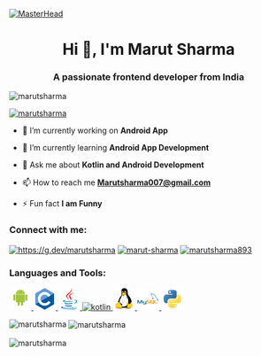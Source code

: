 [![MasterHead](https://1.bp.blogspot.com/-7A4WynwLsMw/XbBpCXG8fHI/AAAAAAAAMt4/uOa1bpLskYgrwGbllhSu2SDj_Mig8SXJQCLcBGAsYHQ/s1600/2000_600px.gif)](https://rishavchanda.io)

<h1 align="center">Hi 👋, I'm Marut Sharma</h1>
<h3 align="center">A passionate frontend developer from India</h3>


<p align="left"> <img src="https://komarev.com/ghpvc/?username=marutsharma&label=Profile%20views&color=0e75b6&style=flat" alt="marutsharma" /> </p>

<p align="left"> <a href="https://github.com/ryo-ma/github-profile-trophy"><img src="https://github-profile-trophy.vercel.app/?username=marutsharma" alt="marutsharma" /></a> </p>

- 🔭 I’m currently working on **Android App**

- 🌱 I’m currently learning **Android App Development**

- 💬 Ask me about **Kotlin and Android Development**

- 📫 How to reach me **Marutsharma007@gmail.com**

- ⚡ Fun fact **I am Funny**

<h3 align="left">Connect with me:</h3>
<p align="left">
<a href="https://dev.to/https://g.dev/marutsharma" target="blank"><img align="center" src="https://raw.githubusercontent.com/rahuldkjain/github-profile-readme-generator/master/src/images/icons/Social/devto.svg" alt="https://g.dev/marutsharma" height="30" width="40" /></a>
<a href="https://linkedin.com/in/marut-sharma" target="blank"><img align="center" src="https://raw.githubusercontent.com/rahuldkjain/github-profile-readme-generator/master/src/images/icons/Social/linked-in-alt.svg" alt="marut-sharma" height="30" width="40" /></a>
<a href="https://www.codechef.com/users/marutsharma893" target="blank"><img align="center" src="https://cdn.jsdelivr.net/npm/simple-icons@3.1.0/icons/codechef.svg" alt="marutsharma893" height="30" width="40" /></a>
</p>

<h3 align="left">Languages and Tools:</h3>
<p align="left"> <a href="https://developer.android.com" target="_blank" rel="noreferrer"> <img src="https://raw.githubusercontent.com/devicons/devicon/master/icons/android/android-original-wordmark.svg" alt="android" width="40" height="40"/> </a> <a href="https://www.cprogramming.com/" target="_blank" rel="noreferrer"> <img src="https://raw.githubusercontent.com/devicons/devicon/master/icons/c/c-original.svg" alt="c" width="40" height="40"/> </a> <a href="https://www.java.com" target="_blank" rel="noreferrer"> <img src="https://raw.githubusercontent.com/devicons/devicon/master/icons/java/java-original.svg" alt="java" width="40" height="40"/> </a> <a href="https://kotlinlang.org" target="_blank" rel="noreferrer"> <img src="https://www.vectorlogo.zone/logos/kotlinlang/kotlinlang-icon.svg" alt="kotlin" width="40" height="40"/> </a> <a href="https://www.linux.org/" target="_blank" rel="noreferrer"> <img src="https://raw.githubusercontent.com/devicons/devicon/master/icons/linux/linux-original.svg" alt="linux" width="40" height="40"/> </a> <a href="https://www.mysql.com/" target="_blank" rel="noreferrer"> <img src="https://raw.githubusercontent.com/devicons/devicon/master/icons/mysql/mysql-original-wordmark.svg" alt="mysql" width="40" height="40"/> </a> <a href="https://www.python.org" target="_blank" rel="noreferrer"> <img src="https://raw.githubusercontent.com/devicons/devicon/master/icons/python/python-original.svg" alt="python" width="40" height="40"/> </a> </p>

<p><img align="left" src="https://github-readme-stats.vercel.app/api/top-langs?username=marutsharma&show_icons=true&locale=en&layout=compact" alt="marutsharma" /></p>

<p>&nbsp;<img align="center" src="https://github-readme-stats.vercel.app/api?username=marutsharma&show_icons=true&locale=en" alt="marutsharma" /></p>

<p><img align="center" src="https://github-readme-streak-stats.herokuapp.com/?user=marutsharma&" alt="marutsharma" /></p>
